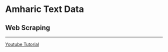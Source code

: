 # Amharic Text Data

## Web Scraping 
------------------------
[Youtube Tutorial](https://www.youtube.com/watch?v=Z3vFdtZ7d-g)
